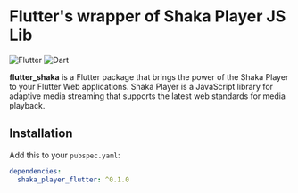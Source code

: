 # Flutter's wrapper of Shaka Player JS Lib

![Flutter](https://img.shields.io/badge/Flutter-%5E2.0.0-blue.svg)
![Dart](https://img.shields.io/badge/Dart-%5E2.12.0-blue.svg)

**flutter_shaka** is a Flutter package that brings the power of the Shaka Player to your Flutter Web applications. Shaka Player is a JavaScript library for adaptive media streaming that supports the latest web standards for media playback.

## Installation

Add this to your `pubspec.yaml`:

```yaml
dependencies:
  shaka_player_flutter: ^0.1.0